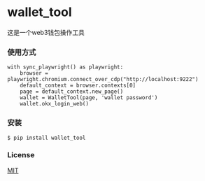 # wallet_tool

这是一个web3钱包操作工具


### 使用方式

```
with sync_playwright() as playwright:           
	browser = playwright.chromium.connect_over_cdp("http://localhost:9222")
	default_context = browser.contexts[0]
	page = default_context.new_page()
	wallet = WalletTool(page, 'wallet password')
	wallet.okx_login_web()  
```


### 安装

```
$ pip install wallet_tool
```


### License

[MIT](https://github.com/embzheng/wallet_tool?tab=MIT-1-ov-file)

